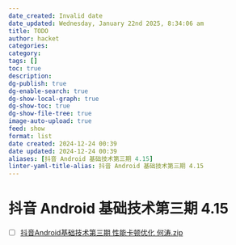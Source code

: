 ```yaml
---
date_created: Invalid date
date_updated: Wednesday, January 22nd 2025, 8:34:06 am
title: TODO
author: hacket
categories: 
category: 
tags: []
toc: true
description: 
dg-publish: true
dg-enable-search: true
dg-show-local-graph: true
dg-show-toc: true
dg-show-file-tree: true
image-auto-upload: true
feed: show
format: list
date created: 2024-12-24 00:39
date updated: 2024-12-24 00:39
aliases: [抖音 Android 基础技术第三期 4.15]
linter-yaml-title-alias: 抖音 Android 基础技术第三期 4.15
---
```


# 抖音 Android 基础技术第三期 4.15

- [ ] [抖音Android基础技术第三期 性能卡顿优化 何涛.zip](https://www.yuque.com/attachments/yuque/0/2023/zip/694278/1683333231376-9af6d7c1-5ad1-4cd2-b9ec-96345df337f7.zip?_lake_card=%7B%22src%22%3A%22https%3A%2F%2Fwww.yuque.com%2Fattachments%2Fyuque%2F0%2F2023%2Fzip%2F694278%2F1683333231376-9af6d7c1-5ad1-4cd2-b9ec-96345df337f7.zip%22%2C%22name%22%3A%22%E6%8A%96%E9%9F%B3Android%E5%9F%BA%E7%A1%80%E6%8A%80%E6%9C%AF%E7%AC%AC%E4%B8%89%E6%9C%9F%20%E6%80%A7%E8%83%BD%E5%8D%A1%E9%A1%BF%E4%BC%98%E5%8C%96%20%E4%BD%95%E6%B6%9B.zip%22%2C%22size%22%3A14553327%2C%22ext%22%3A%22zip%22%2C%22source%22%3A%22%22%2C%22status%22%3A%22done%22%2C%22download%22%3Atrue%2C%22taskId%22%3A%22u70c780d4-4490-4118-9ce5-f7eacfe7843%22%2C%22taskType%22%3A%22upload%22%2C%22type%22%3A%22application%2Fx-zip-compressed%22%2C%22__spacing%22%3A%22both%22%2C%22id%22%3A%22u61a42303%22%2C%22margin%22%3A%7B%22top%22%3Atrue%2C%22bottom%22%3Atrue%7D%2C%22card%22%3A%22file%22%7D)

